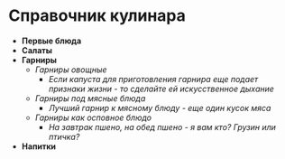 # __Справочник кулинара__
* __Первые блюда__
* __Салаты__
* __Гарниры__
    * _*Гарниры овощные*_
        * _Если капуста для приготовления гарнира еще подает признаки жизни - то сделайте ей искусственное дыхание_
    * _*Гарниры под мясные блюда*_
        * _Лучший гарнир к мясному блюду - еще один кусок мяса_
    * _*Гарниры как осповное блюдо*_
        * _На завтрак пшено, на обед пшено - я вам кто? Грузин или птичка?_
* __Напитки__